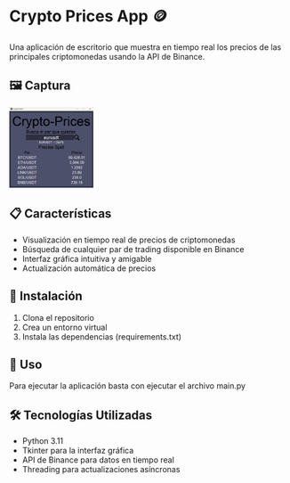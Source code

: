 # Crypto Prices App 🪙

Una aplicación de escritorio que muestra en tiempo real los precios de las principales criptomonedas usando la API de Binance.

## 🖼️ Captura

<img src="media/app_capture.png" style="height: 30%; width:30%;"/>

## 📋 Características

- Visualización en tiempo real de precios de criptomonedas
- Búsqueda de cualquier par de trading disponible en Binance
- Interfaz gráfica intuitiva y amigable
- Actualización automática de precios

## 🔧 Instalación

1. Clona el repositorio
2. Crea un entorno virtual
3. Instala las dependencias (requirements.txt)

## 🚀 Uso

Para ejecutar la aplicación basta con ejecutar el archivo main.py

## 🛠️ Tecnologías Utilizadas

- Python 3.11
- Tkinter para la interfaz gráfica
- API de Binance para datos en tiempo real
- Threading para actualizaciones asíncronas